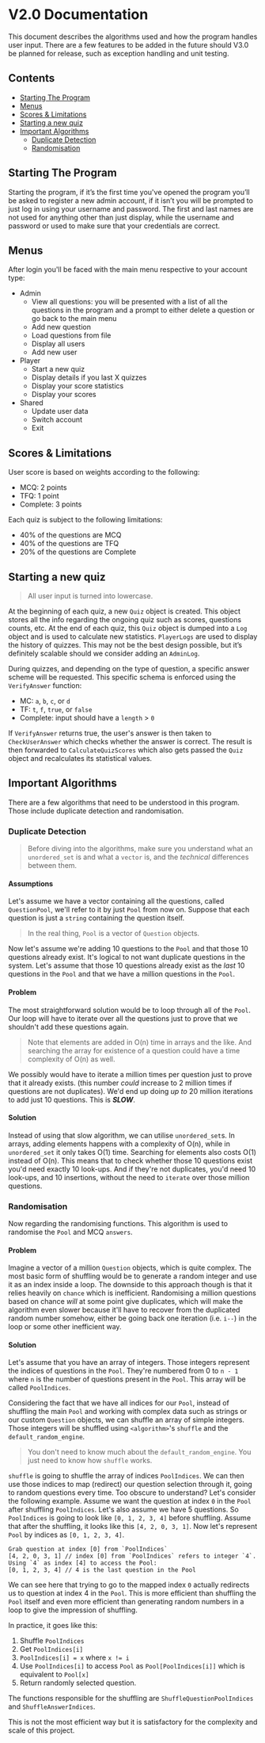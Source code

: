 # V2.0 Documentation

This document describes the algorithms used and how the program handles user input. There are a few features to be added in the future should V3.0 be planned for release, such as exception handling and unit testing. 

## Contents

-   [Starting The Program](#Starting-The-Program)
-   [Menus](#Menus)
-   [Scores & Limitations](#Scores-&-Limitations)
-   [Starting a new quiz](#Starting-a-new-quiz)
-   [Important Algorithms](#Important-Algorithms)
    -   [Duplicate Detection](#Duplicate-Detection)
    -   [Randomisation](#Randomisation)

## Starting The Program

Starting the program, if it’s the first time you've opened the program you’ll be asked to register a new admin account, if it isn’t you will be prompted to just log in using your username and password. The first and last names are not used for anything other than just display, while the username and password or used to make sure that your credentials are correct.

## Menus

After login you'll be faced with the main menu respective to your account type:

-   Admin
    -   View all questions: you will be presented with a list of all the questions in the program and a prompt to either delete a question or go back to the main menu
    -   Add new question 
    -   Load questions from file 
    -   Display all users 
    -   Add new user
-   Player
    -   Start a new quiz 
    -   Display details if you last X quizzes 
    -   Display your score statistics 
    -   Display your scores
-   Shared
    -   Update user data
    -   Switch account
    -   Exit

## Scores & Limitations

User score is based on weights according to the following:

-   MCQ: 2 points
-   TFQ: 1 point
-   Complete: 3 points

Each quiz is subject to the following limitations:

-   40% of the questions are MCQ
-   40% of the questions are TFQ
-   20% of the questions are Complete

## Starting a new quiz

> All user input is turned into lowercase.

At the beginning of each quiz, a new `Quiz` object is created. This object stores all the info regarding the ongoing quiz such as scores, questions counts, etc. At the end of each quiz, this `Quiz` object is dumped into a `Log` object and is used to calculate new statistics. `PlayerLogs` are used to display the history of quizzes. This may not be the best design possible, but it’s definitely scalable should we consider adding an `AdminLog`.

During quizzes, and depending on the type of question, a specific answer scheme will be requested. This specific schema is enforced using the `VerifyAnswer` function:

-   MC: `a`, `b`, `c`, or `d`
-   TF: `t`, `f`, `true`, or `false`
-   Complete: input should have a `length` > `0`

If `VerifyAnswer` returns true, the user's answer is then taken to `CheckUserAnswer` which checks whether the answer is correct. The result is then forwarded to `CalculateQuizScores` which also gets passed the `Quiz` object and recalculates its statistical values. 

## Important Algorithms

There are a few algorithms that need to be understood in this program. Those include duplicate detection and randomisation.

### Duplicate Detection

> Before diving into the algorithms, make sure you understand what an `unordered_set` is and what a `vector` is, and the _technical_ differences between them.

#### Assumptions

Let's assume we have a vector containing all the questions, called `QuestionPool`, we'll refer to it by just `Pool` from now on. Suppose that each question is just a `string` containing the question itself.

> In the real thing, `Pool` is a vector of `Question` objects.

Now let's assume we're adding 10 questions to the `Pool` and that those 10 questions already exist. It's logical to not want duplicate questions in the system. Let's assume that those 10 questions already exist as the _last_ 10 questions in the `Pool` and that we have a million questions in the `Pool`. 

#### Problem

The most straightforward solution would be to loop through all of the `Pool`. Our loop will have to iterate over all the questions just to prove that we shouldn't add these questions again. 

> Note that elements are added in O(n) time in arrays and the like. And searching the array for existence of a question could have a time complexity of O(n) as well.

We possibly would have to iterate a million times per question just to prove that it already exists. (this number _could_ increase to 2 million times if questions are not duplicates). We'd end up doing _up to_ 20 million iterations to add just 10 questions. This is **_SLOW_**.

#### Solution

Instead of using that slow algorithm, we can utilise `unordered_set`s. In arrays, adding elements happens with a complexity of O(n), while in `unordered_set` it only takes O(1) time. Searching for elements also costs O(1) instead of O(n). This means that to check whether those 10 questions exist you'd need exactly 10 look-ups. And if they're not duplicates, you'd need 10 look-ups, and 10 insertions, without the need to `iterate` over those million questions. 

### Randomisation

Now regarding the randomising functions. This algorithm is used to randomise the `Pool` and MCQ `answers`.

#### Problem

Imagine a vector of a million `Question` objects, which is quite complex. The most basic form of shuffling would be to generate a random integer and use it as an index inside a loop. The downside to this approach though is that it relies heavily on `chance` which is inefficient. Randomising a million questions based on chance _will_ at some point give duplicates, which will make the algorithm even slower because it'll have to recover from the duplicated random number somehow, either be going back one iteration (i.e. `i--`) in the loop or some other inefficient way. 

#### Solution

Let's assume that you have an array of integers. Those integers represent the indices of questions in the `Pool`. They're numbered from 0 to `n - 1` where `n` is the number of questions present in the `Pool`. This array will be called `PoolIndices`.  

Considering the fact that we have all indices for our `Pool`, instead of shuffling the main `Pool` and working with complex data such as strings or our custom `Question` objects, we can shuffle an array of simple integers. Those integers will be shuffled using `<algorithm>`'s `shuffle` and the `default_random_engine`. 

> You don't need to know much about the `default_random_engine`. You just need to know how `shuffle` works.

`shuffle` is going to shuffle the array of indices `PoolIndices`. We can then use those indices to map (redirect) our question selection through it, going to random questions every time. Too obscure to understand? Let's consider the following example. Assume we want the question at index `0` in the `Pool` after shuffling `PoolIndices`. Let's also assume we have 5 questions. So `PoolIndices` is going to look like `[0, 1, 2, 3, 4]` before shuffling. Assume that after the shuffling, it looks like this `[4, 2, 0, 3, 1]`. Now let's represent `Pool` by indices as `[0, 1, 2, 3, 4]`.

    Grab question at index [0] from `PoolIndices`
    [4, 2, 0, 3, 1] // index [0] from `PoolIndices` refers to integer `4`.
    Using `4` as index [4] to access the Pool: 
    [0, 1, 2, 3, 4] // 4 is the last question in the Pool

We can see here that trying to go to the mapped index `0` actually redirects us to question at index 4 in the `Pool`. This is more efficient than shuffling the `Pool` itself and even more efficient than generating random numbers in a loop to give the impression of shuffling.

In practice, it goes like this:
1. Shuffle `PoolIndices`
2. Get `PoolIndices[i]` 
3. `PoolIndices[i] = x` where `x != i`
4. Use `PoolIndices[i]` to access `Pool` as `Pool[PoolIndices[i]]` which is equivalent to `Pool[x]` 
5. Return randomly selected question. 

The functions responsible for the shuffling are `ShuffleQuestionPoolIndices` and `ShuffleAnswerIndices`.

This is not the most efficient way but it is satisfactory for the complexity and scale of this project.
